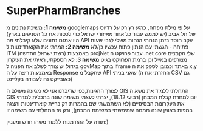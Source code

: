 # SuperPharmBranches

**משימה 1:** משיכת נתונים מ googlemaps על פי מילת מפתח, כרגע רץ רק על רדיוס של תל אביב (יש לממש עבור כל אחד מאיזורי ישראל כדי לכסות את כל הסניפים בארץ)
  היו אמנם נתונים שלא קיבלתי מה API עקב חוסר בזמן הנחתי הנחות משלי לגבי שעות פתיחה - הגשתי עם הנתון פתוח עכשיו כן/לא
**משימה 2:** המרתי את הקוארדינטות ל ITM (רשת ישראל החדשה) באמצעות projNet עבור פרויקט ה .net core שלי
 הקבצים מצורפים במייל וכן ברמת הפרויקט בגיט
**משימה 3**: לא הספקתי, ראיתי את העיקרון בגדול יש צורך לשלב את הפניה ל govMap בתוך iframe באתר וכמובן לספק את ה x,y באמצעות ריצה על ה Response שתקבל מ API שאני בניתי (החזרתי את ה CSV גם כאובייקט נח לעבודה בקליינט)

לצורך ההגינות,כפי שדיברנו אני לא מגיעה מעולם ה GIS
התחלתי ללמוד את נושא ה GIS יום למחרת קבלת המבחן (רביעי 18.12), יצרתי לעצמי משימה שונה בתכלית למדתי את העקרונות הבסיסיים (לא השתמשתי שם בהמרות רק כריית קוארדינטות והצגה במפות באופן שונה מממה שמימשתי במשימת המבחן), ורק אז התחלתי עם משימה זו

תודה על ההזדמנות ללמוד משהו חדש ומעניין:)





 


